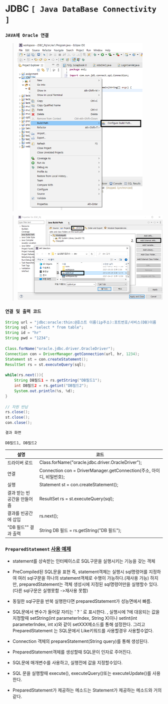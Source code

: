 # JDBC `[ Java DataBase Connectivity ]`

### **`JAVA에 Oracle 연결`**

> <img src="https://github.com/kcy97328/Multicampus/blob/main/JDBC/%EC%97%B0%EA%B2%B01.PNG" alt="연결1" style="zoom: 67%;" />	



> <img src="https://github.com/kcy97328/Multicampus/blob/main/JDBC/%EC%97%B0%EA%B2%B02.PNG" alt="연결2" style="zoom:67%;" />	


### **`연결 및 출력 코드`**
``` java
String url = "jdbc:oracle:thin:@호스트 이름(ip주소):포트번호/서비스(DB)이름
String sql = "select * from table";
String id = "hr"
String pwd = "1234";

Class.forName("oracle.jdbc.driver.OracleDriver");
Connection con = DriverManager.getConnection(url, hr, 1234);
Statement st = con.createStatement();
ResultSet rs = st.executeQuery(sql);

while(rs.next()){
    String DB필드1 = rs.getString("DB필드1");
    int DB필드2 = rs.getint("DB필드2");
	System.out.println(%s, %d);
}

// 자원 반납
rs.close();
st.close();
con.close();
```
```
결과 화면

DB필드1, DB필드2

```

|설명			     |				코드				  	  |
| ---------------------------- | --------------------------------------------------------------------|
| 드라이버 로드                 | Class.forName("oracle.jdbc.driver.OracleDriver");            	|
| 연결                         | Connection con = DriverManager.getConnection(주소, 아이디, 비밀번호); |
| 실행                         | Statement st = con.createStatement();                        	   |
| 결과 받는 빈 공간을 만들어줌   | ResultSet rs = st.executeQuery(sql);                         	   |
| 결과를 빈공간에 삽입           | rs.next();                                                   	      |
| "DB 필드"" 결과 출력          | String DB 필드 = rs.getString("DB 필드");                    	     |





### **`PreparedStatement`** [사용 예제](https://github.com/kcy97328/Multicampus/blob/main/DB/DataBase.md)

* statement를 상속받는 인터페이스로 SQL구문을 실행시키는 기능을 갖는 객체
* PreCompiled된 SQL문을 표현 즉, statement객체는 실행시 sql명령어를 지정하여 여러 sql구문을 하나의 statement객체로 수행이 가능하다.(재사용 가능)  하지만, preparedStatement는 객체 생성시에 지정된 sql명령어만을 실행할수 있다.  (다른 sql구문은 실행못함 ->재사용 못함)
* 동일한 sql구문을 반복 실행한다면 preparedStatement가 성능면에서 빠름.
* SQL문에서 변수가 들어갈 자리는 ' ? ' 로 표시한다. , 실행시에 ?에 대응되는 값을 지정할때 setString(int parameterIndex, String X)이나 setInt(int parameterIndex, int x)와 같이  setXXX메소드를 통해 설정한다.
그리고  PreparedStatement 는 SQL문에서 Like키워드를 사용할경우 사용할수없다.


* Connection 객체의 prepareStatement(String query)를 통해 생성된다.
* PreparedStatement객체를 생성할때 SQL문이 인자로 주어진다.
* SQL문에 매개변수를 사용하고, 실행전에 값을 지정할수있다.
* SQL 문을 실행할때 execute(), executeQuery()또는 executeUpdate()를 사용한다.
* PreparedStatement가 제공하는 메소드는 Statement가 제공하는 메소드와 거의 같다.


